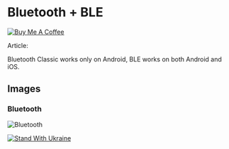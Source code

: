 # Bluetooth + BLE

[![Buy Me A Coffee](https://ik.imagekit.io/VladislavAntonyuk/vladislavantonyuk/misc/bmc-button.png)](https://www.buymeacoffee.com/vlad.antonyuk)

Article: 

Bluetooth Classic works only on Android, BLE works on both Android and iOS.

## Images

### Bluetooth

![Bluetooth](https://img2.freepng.es/20180804/zui/kisspng-bluetooth-special-interest-group-wireless-logo-mob-hyundai-sonata-2017-best-4-door-sedan-top-safety-p-5b660f201fae19.6991099015334152001298.jpg)

[![Stand With Ukraine](https://img.shields.io/badge/made_in-ukraine-ffd700.svg?labelColor=0057b7)](https://stand-with-ukraine.pp.ua)